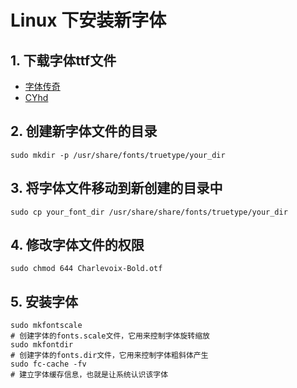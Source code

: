 # Linux 下安装新字体

## 1. 下载字体ttf文件
  - [字体传奇](http://www.ziticq.com/)
  - [CYhd](http://www.cyhd.net/html/resources/fonts/)
## 2. 创建新字体文件的目录
```shell
sudo mkdir -p /usr/share/fonts/truetype/your_dir
```
## 3. 将字体文件移动到新创建的目录中
```shell
sudo cp your_font_dir /usr/share/share/fonts/truetype/your_dir
```
## 4. 修改字体文件的权限
```shell
sudo chmod 644 Charlevoix-Bold.otf
```
## 5. 安装字体
```shell
sudo mkfontscale
# 创建字体的fonts.scale文件，它用来控制字体旋转缩放
sudo mkfontdir
# 创建字体的fonts.dir文件，它用来控制字体粗斜体产生
sudo fc-cache -fv
# 建立字体缓存信息，也就是让系统认识该字体
```

